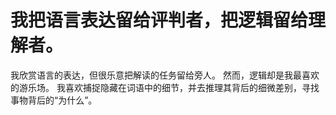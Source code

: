 # 我把语言表达留给评判者，把逻辑留给理解者。

我欣赏语言的表达，但很乐意把解读的任务留给旁人。
然而，逻辑却是我最喜欢的游乐场。
我喜欢捕捉隐藏在词语中的细节，并去推理其背后的细微差别，寻找事物背后的“为什么”。
